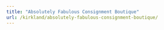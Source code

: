 ```yaml
---
title: "Absolutely Fabulous Consignment Boutique"
url: /kirkland/absolutely-fabulous-consignment-boutique/
---
```

